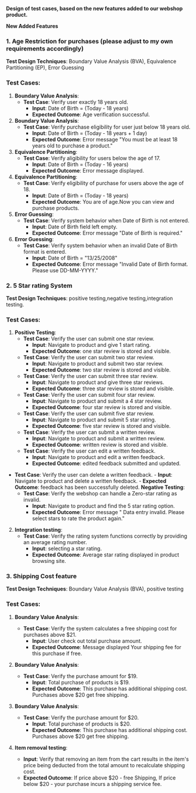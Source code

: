 
**Design of test cases, based on the new features added to our webshop product.**

**New Added Features**

### **1. Age Restriction for purchases** (please adjust to my own requirements accordingly)

**Test Design Techniques**: Boundary Value Analysis (BVA), Equivalence Partitioning (EP), Error Guessing

### Test Cases:

1. **Boundary Value Analysis**:
    - **Test Case**: Verify user exactly 18 years old.
        - **Input**: Date of Birth = (Today - 18 years)
        - **Expected Outcome**: Age verification successful.
2. **Boundary Value Analysis**:
    - **Test Case**: Verify purchase eligibility for user just below 18 years old.
        - **Input**: Date of Birth = (Today - 18 years + 1 day)
        - **Expected Outcome**: Error message "You must be at least 18 years old to purchase a product."
3. **Equivalence Partitioning**:
    - **Test Case**: Verify aligibility for users below the age of 17.
        - **Input**: Date of Birth = (Today - 16 years)
        - **Expected Outcome**: Error message displayed.
4. **Equivalence Partitioning**:
    - **Test Case**: Verify eligibility of purchase for users above the age of 18.
        - **Input**: Date of Birth = (Today - 18 years)
        - **Expected Outcome**: You are of age.Now you can view and purchase products.
5. **Error Guessing**:
    - **Test Case**: Verify system behavior when Date of Birth is not entered.
        - **Input**: Date of Birth field left empty.
        - **Expected Outcome**: Error message "Date of Birth is required."
6. **Error Guessing**:
    - **Test Case**: Verify system behavior when an invalid Date of Birth format is entered.
        - **Input**: Date of Birth = "13/25/2008"
        - **Expected Outcome**: Error message "Invalid Date of Birth format. Please use DD-MM-YYYY."

### **2. 5 Star rating System**

**Test Design Techniques**: positive testing,negative testing,integration testing.

### Test Cases:

1. **Positive Testing**:
    - **Test Case**: Verify the user can submit one star review.
        - **Input**: Navigate to product and give 1 start rating.
        - **Expected Outcome**: one star review is stored and visible.
    - **Test Case**: Verify the user can submit two star review.
        - **Input**: Navigate to product and submit two star review.
        - **Expected Outcome**: two star review is stored and visible.
    - **Test Case**: Verify the user can submit three star review.
        - **Input**: Navigate to product and give three star reviews.
        - **Expected Outcome**: three star review is stored and visible.
    - **Test Case**: Verify the user can submit four star review.
        - **Input**: Navigate to product and submit a 4 star review.
        - **Expected Outcome**: four star review is stored and visible.
    - **Test Case**: Verify the user can submit five star review.
        - **Input**: Navigate to product and submit 5 star rating.
        - **Expected Outcome**: five star review is stored and visible.
    - **Test Case**: Verify the user can submit a written review.
        - **Input**: Navigate to product and submit a written review.
        - **Expected Outcome**: written review is stored and visible.
    - **Test Case**: Verify the user can edit a written feedback.
        - **Input**: Navigate to product and edit a written feedback.
        - **Expected Outcome**: edited feedback submitted and updated.
 - **Test Case**: Verify the user can delete a written feedback.
        - **Input**: Navigate to product and delete a written feedback.
        - **Expected Outcome**:  feedback has been successfully deleted.
   **Negative Testing**:
    - **Test Case**: Verify the webshop can handle a Zero-star rating as invalid.
        - **Input**: Navigate to product and find the 5 star rating option.
        - **Expected Outcome**: Error message " Data entry invalid. Please select stars to rate the product again."
  
2. **Integration testing**:
    - **Test Case**: Verify the rating system functions correctly by providing an average rating number.
        - **Input**: selecting a star rating.
        - **Expected Outcome**: Average star rating displayed in product browsing site.


### **3. Shipping Cost feature**

**Test Design Techniques**: Boundary Value Analysis (BVA), positive testing

### Test Cases:

1. **Boundary Value Analysis**:
    - **Test Case**: Verify the system calculates a free shipping cost for purchases above $21.
        - **Input**: User check out total purchase amount.
        - **Expected Outcome**: Message displayed Your shipping fee for this purchase if free.
2. **Boundary Value Analysis**:
    - **Test Case**: Verify the purchase amount for $19.
        - **Input**: Total purchase of products is $19.
        - **Expected Outcome**: This purchase has additional shipping cost. Purchases above $20 get free shipping.
     
3. **Boundary Value Analysis**:
    - **Test Case**: Verify the purchase amount for $20.
        - **Input**: Total purchase of products is $20.
        - **Expected Outcome**: This purchase has additional shipping cost. Purchases above $20 get free shipping.
          
3. **Item removal testing**:
   - **Input**: Verify that removing an item from the cart results in the item's price being deducted from the total amount to recalculate shipping cost.
   - **Expected Outcome**: If price above $20 - free Shipping, If price below $20 - your purchase incurs a shipping service fee.




